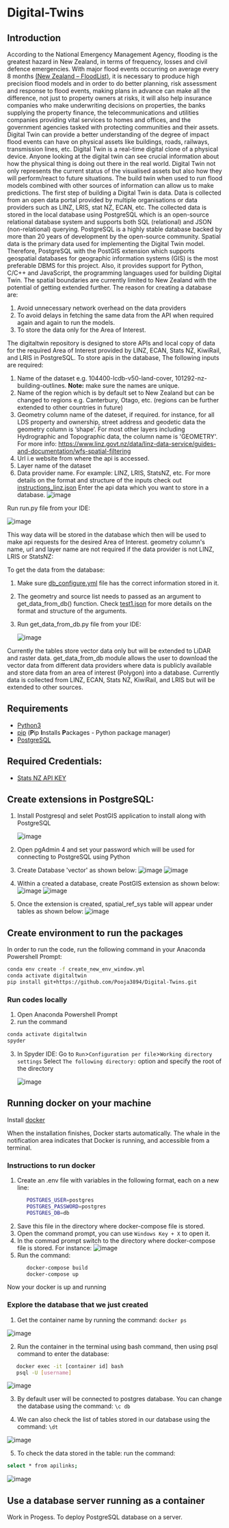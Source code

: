 # Digital-Twins

## Introduction

According to the National Emergency Management Agency, flooding is the greatest hazard in New Zealand, in terms of frequency, losses and civil defence emergencies. With major flood events occurring on average every 8 months [(New Zealand – FloodList)](https://floodlist.com/tag/new-zealand), it is necessary to produce high precision flood models and in order to do better planning, risk assessment and response to flood events, making plans in advance can make all the difference, not just to property owners at risks, it will also help insurance companies who make underwriting decisions on properties, the banks supplying the property finance, the telecommunications and utilities companies providing vital services to homes and offices, and the government agencies tasked with protecting communities and their assets. Digital Twin can provide a better understanding of the degree of impact flood events can have on physical assets like buildings, roads, railways, transmission lines, etc.
Digital Twin is a real-time digital clone of a physical device.  Anyone looking at the digital twin can see crucial information about how the physical thing is doing out there in the real world. Digital Twin not only represents the current status of the visualised assets but also how they will perform/react to future situations. The build twin when used to run flood models combined with other sources of information can allow us to make predictions. 
The first step of building a Digital Twin is data. Data is collected from an open data portal provided by multiple organisations or data providers such as LINZ, LRIS, stat NZ, ECAN, etc.
The collected data is stored in the local database using PostgreSQL which is an open-source relational database system and supports both SQL (relational) and JSON (non-relational) querying. PostgreSQL is a highly stable database backed by more than 20 years of development by the open-source community.
Spatial data is the primary data used for implementing the Digital Twin model. Therefore, PostgreSQL with the PostGIS extension which supports geospatial databases for geographic information systems (GIS) is the most preferable DBMS for this project. Also, it provides support for Python, C/C++ and JavaScript, the programming languages used for building Digital Twin. The spatial boundaries are currently limited to New Zealand with the potential of getting extended further.
The reason for creating a database are:
1.	Avoid unnecessary network overhead on the data providers
2.	To avoid delays in fetching the same data from the API when required again and again to run the models.
3.	To store the data only for the Area of Interest.

The digitaltwin repository is designed to store APIs and local copy of data for the required Area of Interest provided by LINZ, ECAN, Stats NZ, KiwiRail, and LRIS in PostgreSQL. 
To store apis in the database,
The following inputs are required:

1. Name of the dataset e.g. 104400-lcdb-v50-land-cover, 101292-nz-building-outlines. **Note:** make sure the names are unique.
2. Name of the region which is by default set to New Zealand but can be changed to regions e.g. Canterbury, Otago, etc. (regions can be further extended to other countries in future)
3. Geometry column name of the dateset, if required. for instance, for all LDS property and ownership, street address and geodetic data the geometry column is ‘shape’. For most other layers including Hydrographic and Topographic data, the column name is 'GEOMETRY'. For more info: https://www.linz.govt.nz/data/linz-data-service/guides-and-documentation/wfs-spatial-filtering
4. Url i.e website from where the api is accessed.
5. Layer name of the dataset
6. Data provider name. For example: LINZ, LRIS, StatsNZ, etc.
For more details on the format and structure of the inputs check out [instructions_linz.json](https://github.com/GeospatialResearch/Digital-Twins/blob/get-apis-and-make-wfs-request/src/instructions_linz.json)
Enter the api data which you want to store in a database.
   ![image](https://user-images.githubusercontent.com/86580534/133012962-86d117f9-7ee7-4701-9497-c50484d5cdc7.png)

Run run.py file from your IDE:

![image](https://user-images.githubusercontent.com/86580534/135927747-0bff7da4-f30a-4858-add5-2e9bbb93d880.png)

This way data will be stored in the database which then will be used to make api requests for the desired Area of Interest.
geometry column's name, url and layer name are not required if the data provider is not LINZ, LRIS or StatsNZ:

To get the data from the database:

1. Make sure [db_configure.yml](https://github.com/GeospatialResearch/Digital-Twins/blob/get-apis-and-make-wfs-request/src/db_configure.yml) file has the correct information        stored in it. 
   
2. The geometry and source list needs to passed as an argument to get_data_from_db() function. Check [test1.json](https://github.com/GeospatialResearch/Digital-Twins/blob/get-apis-and-make-wfs-request/src/test1.json) for more details on the format and structure of the arguments.
3. Run get_data_from_db.py file from your IDE:
   
   ![image](https://user-images.githubusercontent.com/86580534/137419448-919a4372-0d69-4a79-98b0-0046f4b4edfc.png)

Currently the tables store vector data only but will be extended to LiDAR and raster data.
get_data_from_db module allows the user to download the vector data from different data providers where data is publicly available and store data from an area of interest (Polygon) into a database. Currently data is collected from LINZ, ECAN, Stats NZ, KiwiRail, and LRIS but will be extended to other sources.

## Requirements

* [Python3](https://www.python.org/downloads/)
* [pip](https://pypi.org/project/pip/) (**P**ip **I**nstalls **P**ackages - Python package manager)
* [PostgreSQL](https://www.postgresql.org/download/)

## Required Credentials:

* [Stats NZ API KEY](https://datafinder.stats.govt.nz/my/api/)

## Create extensions in PostgreSQL:

1. Install Postgresql and selet PostGIS application to install along with PostgreSQL

   ![image](https://user-images.githubusercontent.com/86580534/133153382-3a5c1069-2e65-4938-933f-5c305515fc58.png)

2. Open pgAdmin 4 and set your password which will be used for connecting to PostgreSQL using Python
3. Create Database 'vector' as shown below:
![image](https://user-images.githubusercontent.com/86580534/133153639-3b21aec0-1eb3-45de-8f73-b5caa5b102ee.png)          ![image](https://user-images.githubusercontent.com/86580534/137420617-705ff552-94f7-4b71-940d-1cb1a16d0719.png)
5. Within a created a database, create PostGIS extension as shown below:
   ![image](https://user-images.githubusercontent.com/86580534/133153968-0d65230f-2b5d-4686-b115-2c354f66f04e.png)          ![image](https://user-images.githubusercontent.com/86580534/133154073-4e1702f8-866c-45a3-a8aa-4c1a505cf9b4.png)
5. Once the extension is created, spatial_ref_sys table will appear under tables as shown below:
   ![image](https://user-images.githubusercontent.com/86580534/133154207-a8e5c181-7a8d-4a4a-81ce-aeae930e9593.png)

## Create environment to run the packages

In order to run the code, run the following command in your Anaconda Powershell Prompt:

```bash
conda env create -f create_new_env_window.yml
conda activate digitaltwin
pip install git+https://github.com/Pooja3894/Digital-Twins.git
```

### Run codes locally

1. Open Anaconda Powershell Prompt
2. run the command

```bash 
conda activate digitaltwin
spyder
```

3. In Spyder IDE: Go to `Run`>`Configuration per file`>`Working directory settings` Select `The following directory:` option
   and specify the root of the directory

   ![image](https://user-images.githubusercontent.com/86580534/133013167-c7e4541a-5723-4a76-9344-25f9f835b986.png)
   
## Running docker on your machine

Install [docker](https://docs.docker.com/desktop/windows/install/)

When the installation finishes, Docker starts automatically. The whale   in the notification area indicates that Docker is running, and accessible from a terminal.

### Instructions to run docker
1. Create an .env file with variables in the following format, each on a new line:
   ```bash
      POSTGRES_USER=postgres
      POSTGRES_PASSWORD=postgres
      POSTGRES_DB=db
   ```
2. Save this file in the directory where docker-compose file is stored.
3. Open the command prompt, you can use `Windows Key + X` to open it.
4. In the commad prompt switch to the directory where docker-compose file is stored.
   For instance:  ![image](https://user-images.githubusercontent.com/86580534/135922576-25644dc3-ef32-4f59-8b5c-8c5778242cc8.png)
6. Run the command: 
   ```bash
      docker-compose build
      docker-compose up
   ```
Now your docker is up and running

### Explore the database that we just created
1. Get the container name by running the command: `docker ps`

![image](https://user-images.githubusercontent.com/86580534/135923023-c11a04bd-5bf0-4ad7-992b-783f0cbc2c50.png)

2. Run the container in the terminal using bash command, then using psql command to enter the database:
```bash
   docker exec -it [container id] bash
   psql -U [username]
```
![image](https://user-images.githubusercontent.com/86580534/135923113-de2579eb-9993-48df-9481-58241f648390.png)

3. By default user will be connected to postgres database. You can change the database using the command: 
`\c db `

4. We can also check the list of tables stored in our database using the command: `\dt`

![image](https://user-images.githubusercontent.com/86580534/135923541-9bd0b2a7-f6f6-4c32-b40e-c2130050f258.png)

5. To check the data stored in the table:
run the command: 
```bash 
select * from apilinks;
```

![image](https://user-images.githubusercontent.com/86580534/135923860-d10a2323-100c-446e-bec3-6010cca2ba8b.png)

## Use a database server running as a container

Work in Progess. To deploy PostgreSQL database on a server.

